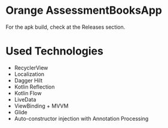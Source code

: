 # Orange AssessmentBooksApp

For the apk build, check at the Releases section.

# Used Technologies
- RecyclerView
- Localization
- Dagger Hilt
- Kotlin Reflection
- Kotlin Flow
- LiveData
- ViewBinding + MVVM
- Glide
- Auto-constructor injection with Annotation Processing